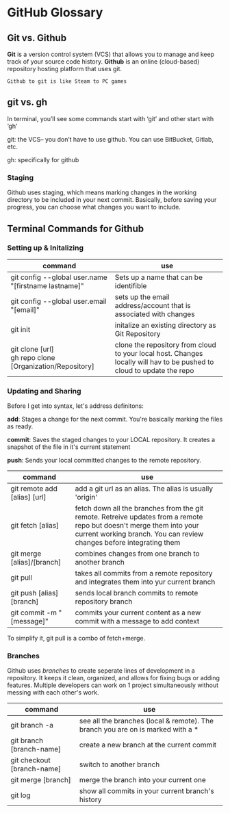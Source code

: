 # GitHub Glossary
## Git vs. Github
**Git** is a version control system (VCS) that allows you to manage and keep track of your source code history. **Github** is an online (cloud-based) repository hosting platform that uses git. 

	Github to git is like Steam to PC games

## git vs. gh
In terminal, you’ll see some commands start with ‘git’ and other start with ‘gh’

git: the VCS– you don’t have to use github. You can use BitBucket, Gitlab, etc. 

gh: specifically for github

### Staging

Github uses staging, which means marking changes in the working directory to be included in your next commit. Basically, before saving your progress, you can choose what changes you want to include. 



## Terminal Commands for Github

### Setting up & Initalizing
| command    | use |
| -------- | ------- |
| git config --global user.name "[firstname lastname]" | Sets up a name that can be identifible    |
| git config --global user.email "[email]" | sets up the email address/account that is associated with changes     |
| git init    | initalize an existing directory as Git Repository    |
| git clone [url] <br> gh repo clone [Organization/Repository] | clone the repository from cloud to your local host. Changes locally will hav to be pushed to cloud to update the repo |



### Updating and Sharing
Before I get into syntax, let's address definitons: 

**add**: Stages a change for the next commit. You're basically marking the files as ready. 

**commit**: Saves the staged changes to your LOCAL repository. It creates a snapshot of the file in it's current statement

**push**: Sends your local committed changes to the remote repository.


| command    | use |
| -------- | ------- |
| git remote add [alias] [url]| add a git url as an alias. The alias is usually 'origin'    |
| git fetch [alias] |fetch down all the branches from the git remote. Retreive updates from a remote repo but doesn't merge them into your current working branch. You can review changes before integrating them     |
| git merge [alias]/[branch] | combines changes from one branch to another branch |
| git pull | takes all commits from a remote repository and integrates them into yur current branch | 
| git push [alias][branch] | sends local branch commits to remote repository branch | 
| git commit -m "[message]" | commits your current content as a new commit with a message to add context |


To simplify it, git pull is a combo of fetch+merge.

### Branches

Github uses *branches* to create seperate lines of development in a repository. It keeps it clean, organized, and allows for fixing bugs or adding features. Multiple developers can work on 1 project simultaneously without messing with each other's work. 

| command    | use |
| -------- | ------- |
| git branch -a | see all the branches (local & remote). The branch you are on is marked with a *    |
|git branch [branch-name] | create a new branch at the current commit |
|git checkout [branch-name] | switch to another branch |
|git merge [branch] | merge the branch into your current one | 
| git log | show all commits in your current branch's history |
